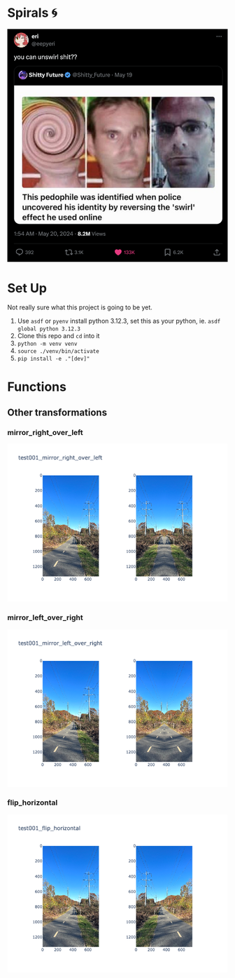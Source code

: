 # Spirals 🌀

![you_can_unswirl.png](static_images/you_can_unswirl.png)

# Set Up

Not really sure what this project is going to be yet.

1. Use `asdf` or `pyenv` install python 3.12.3, set this as your python, ie. `asdf global python 3.12.3`
2. Clone this repo and `cd` into it
3. `python -m venv venv`
4. `source ./venv/bin/activate`
5. `pip install -e ."[dev]"`

# Functions

## Other transformations

### mirror_right_over_left

![test001_mirror_right_over_left.png](src/Spirals/output_images/test001_mirror_right_over_left.png)

### mirror_left_over_right

![test001_mirror_left_over_right.png](src/Spirals/output_images/test001_mirror_left_over_right.png)

### flip_horizontal

![test001_flip_horizontal.png](src/Spirals/output_images/test001_flip_horizontal.png)